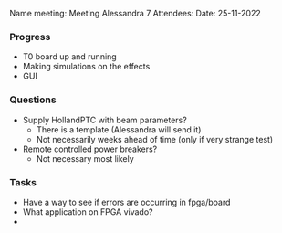 Name meeting: Meeting Alessandra 7
Attendees:
Date: 25-11-2022 

### Progress
- T0 board up and running
- Making simulations on the effects
- GUI

### Questions
- Supply HollandPTC with beam parameters?
	- There is a template (Alessandra will send it)
	- Not necessarily weeks ahead of time (only if very strange test)
- Remote controlled power breakers?
	- Not necessary most likely

### Tasks 
- Have a way to see if errors are occurring in fpga/board
- What application on FPGA vivado?
- 